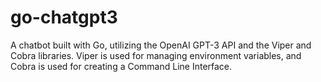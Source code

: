 # go-chatgpt3
 A chatbot built with Go, utilizing the OpenAI GPT-3 API and the Viper and Cobra libraries. Viper is used for managing environment variables, and Cobra is used for creating a Command Line Interface.
